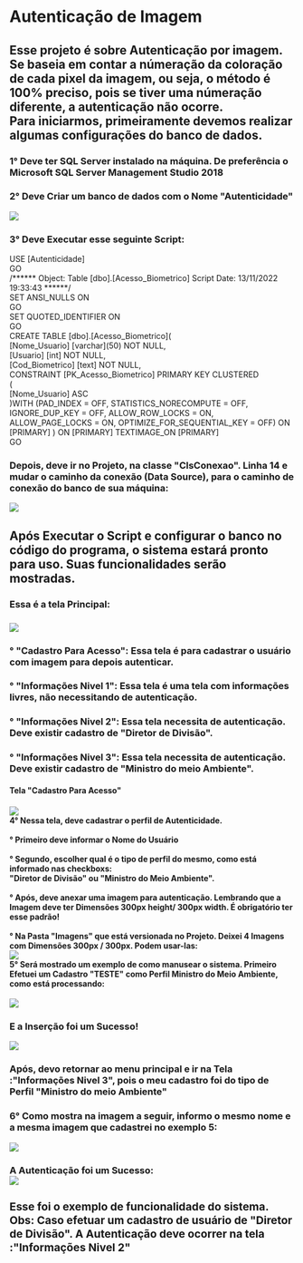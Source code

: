 <h1> Autenticação de Imagem</h1> 
<h2> Esse projeto é sobre Autenticação por imagem. <br> Se baseia em contar a númeração da coloração de cada pixel da imagem, ou seja, o método é 100% preciso, pois se tiver uma númeração diferente, a autenticação não ocorre. <br> Para iniciarmos, primeiramente devemos realizar algumas configurações do banco de dados. </h2>
<h3> 1° Deve ter SQL Server instalado na máquina. De preferência o Microsoft SQL Server Management Studio 2018 </h3>
<h3> 2° Deve Criar um banco de dados com o Nome "Autenticidade" </h3> 
<div>
  <img src="https://user-images.githubusercontent.com/106789317/201944906-e391bfcd-b808-4ac7-8fb5-97d316e2194a.PNG"
</div>
  <h3> 3° Deve Executar esse seguinte Script: </h3>
<div>
USE [Autenticidade] <br>
GO <br>
/****** Object:  Table [dbo].[Acesso_Biometrico]    Script Date: 13/11/2022 19:33:43 ******/<br>
SET ANSI_NULLS ON <br>
GO <br>
SET QUOTED_IDENTIFIER ON <br>
GO <br>
CREATE TABLE [dbo].[Acesso_Biometrico]( <br>
	[Nome_Usuario] [varchar](50) NOT NULL, <br>
	[Usuario] [int] NOT NULL, <br> 
	[Cod_Biometrico] [text] NOT NULL, <br>
 CONSTRAINT [PK_Acesso_Biometrico] PRIMARY KEY CLUSTERED <br>
( <br>
	[Nome_Usuario] ASC <br>
)WITH (PAD_INDEX = OFF, STATISTICS_NORECOMPUTE = OFF, IGNORE_DUP_KEY = OFF, ALLOW_ROW_LOCKS = ON, ALLOW_PAGE_LOCKS = ON, OPTIMIZE_FOR_SEQUENTIAL_KEY = OFF) ON [PRIMARY] 
) ON [PRIMARY] TEXTIMAGE_ON [PRIMARY] <br>
GO
<h3> Depois, deve ir no Projeto, na classe "ClsConexao". Linha 14 e mudar o caminho da conexão (Data Source), para o caminho de conexão do banco de sua máquina: </h3>
<div>
<img src="https://user-images.githubusercontent.com/106789317/201972331-42d23357-879d-4b70-b5e1-4f7a9a09f1a3.PNG"
</div>
</div>
<h2> Após Executar o Script e configurar o banco no código do programa, o sistema estará pronto para uso. Suas funcionalidades serão mostradas. </h2>
<div>
<h3> Essa é a tela Principal: <h3>
<img src="https://user-images.githubusercontent.com/106789317/201951178-3fd6d0f8-fa6b-4f89-bd35-6f259a291677.PNG"<br>
<h3>° "Cadastro Para Acesso": Essa tela é para cadastrar o usuário com imagem para depois autenticar. </h3>
<h3>° "Informações Nivel 1": Essa tela é uma tela com informações livres, não necessitando de autenticação.</h3>
<h3>° "Informações Nivel 2": Essa tela necessita de autenticação. Deve existir cadastro de "Diretor de Divisão".</h3>
<h3>° "Informações Nivel 3": Essa tela necessita de autenticação. Deve existir cadastro de "Ministro do meio Ambiente".</h3>
</div>

	
<h4> Tela "Cadastro Para Acesso" <h4>
<img src="https://user-images.githubusercontent.com/106789317/201951851-7611c984-9886-4982-ad8f-ef989b2068b9.PNG"
     
<h3> <br> 4° Nessa tela, deve cadastrar o perfil de Autenticidade. <br> <br>
° Primeiro deve informar o Nome do Usuário <br> <br>
° Segundo, escolher qual é o tipo de perfil do mesmo, como está informado nas checkboxs: <br> "Diretor de Divisão" ou "Ministro do Meio Ambiente". <br> <br>
° Após, deve anexar uma imagem para autenticação. Lembrando que a Imagem deve ter Dimensões 300px height/ 300px width. É obrigatório ter esse padrão! <br> <br>
° Na Pasta "Imagens" que está versionada no Projeto. Deixei 4 Imagens com Dimensões 300px / 300px. Podem usar-las:<br>
<img src="https://user-images.githubusercontent.com/106789317/201955473-3c5d8259-e567-4165-90d8-9ef7bb364416.PNG" <br><br>
5° Será mostrado um exemplo de como manusear o sistema. Primeiro Efetuei um Cadastro "TESTE" como Perfil Ministro do Meio Ambiente, como está processando: <br></h3>
<div> <img src="https://user-images.githubusercontent.com/106789317/201959363-ba7a2191-0556-4d4a-aab8-b1cf37247a40.PNG" <br> 
<h3> E a Inserção foi um Sucesso! </h3>
<div> <img src="https://user-images.githubusercontent.com/106789317/201958689-935feb6e-a61a-4ad3-82ed-711e321861c1.PNG" </div>
</div>
<h3> Após, devo retornar ao menu principal e ir na Tela :"Informações Nivel 3", pois o meu cadastro foi do tipo de Perfil "Ministro do meio Ambiente"</h3>
<h3> 6° Como mostra na imagem a seguir, informo o mesmo nome e a mesma imagem que cadastrei no exemplo 5: </h3>
<div>
<img src="https://user-images.githubusercontent.com/106789317/201967460-51082c3f-b15e-4381-8b7d-74b7aae4ee6d.PNG"
</div>
<h3> A Autenticação foi um Sucesso:
<div> <img src="https://user-images.githubusercontent.com/106789317/201968624-11934dc8-a66b-4aa7-9611-763f76c84c88.PNG" </div>
<h3>Esse foi o exemplo de funcionalidade do sistema.<br> Obs: Caso efetuar um cadastro de usuário de "Diretor de Divisão". A Autenticação deve ocorrer na tela :"Informações Nivel 2" </h3>

